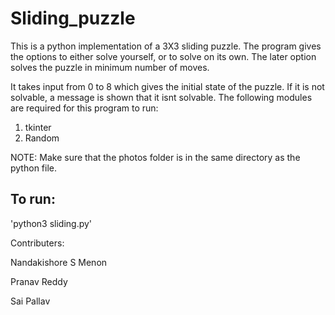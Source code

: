 # Sliding_puzzle
This is a python implementation of a 3X3 sliding puzzle. The program gives the options to either solve yourself, or to solve on its own. The later option solves the puzzle in minimum number of moves.

It takes input from 0 to 8 which gives the initial state of the puzzle. If it is not solvable, a message is shown that it isnt solvable.
The following modules are required for this program to run:
1) tkinter
2) Random

NOTE: Make sure that the photos folder is in the same directory as the python file.

## To run:
'python3 sliding.py'

Contributers:

Nandakishore S Menon

Pranav Reddy

Sai Pallav
